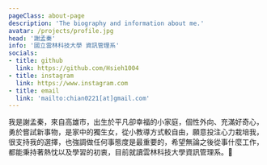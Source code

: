 ```yaml
---
pageClass: about-page
description: 'The biography and information about me.'
avatar: /projects/profile.jpg
head: '謝孟秦'
info: '國立雲林科技大學 資訊管理系'
socials:
- title: github
  link: https://github.com/Hsieh1004
- title: instagram
  link: https://www.instagram.com
- title: email
  link: 'mailto:chian0221[at]gmail.com'
---
```


<AboutCard :frontmatter="$page.frontmatter" >

我是謝孟秦，來自高雄市，出生於平凡卻幸福的小家庭，個性外向、充滿好奇心，勇於嘗試新事物，是家中的獨生女，從小教導方式較自由，願意投注心力栽培我，很支持我的選擇，也強調做任何事態度是最重要的，希望無論之後從事什麼工作，都能秉持著熱忱以及學習的初衷，目前就讀雲林科技大學資訊管理系。:dizzy:

</AboutCard>



<style lang="stylus">

.theme-container.about-page .page
  background-color #e6ecf0
  min-height calc(100vh)
  
  .last-updated
    display none

</style>